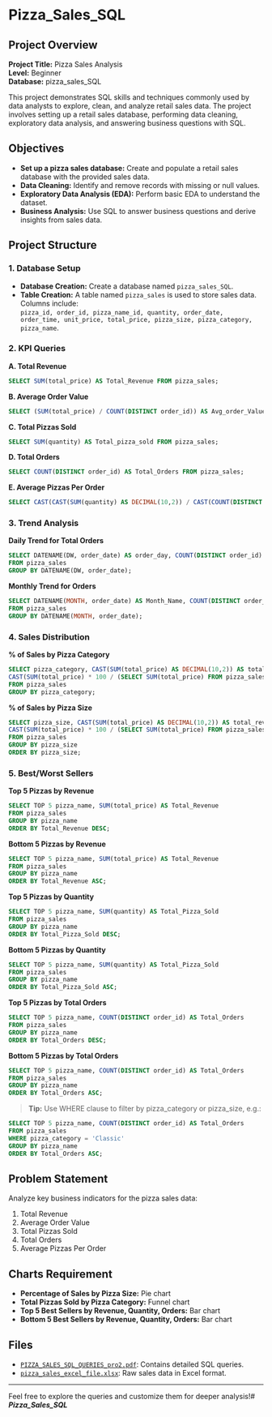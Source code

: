 # Pizza_Sales_SQL

## Project Overview

**Project Title:** Pizza Sales Analysis  
**Level:** Beginner  
**Database:** pizza_sales_SQL

This project demonstrates SQL skills and techniques commonly used by data analysts to explore, clean, and analyze retail sales data. The project involves setting up a retail sales database, performing data cleaning, exploratory data analysis, and answering business questions with SQL.

## Objectives

- **Set up a pizza sales database:** Create and populate a retail sales database with the provided sales data.
- **Data Cleaning:** Identify and remove records with missing or null values.
- **Exploratory Data Analysis (EDA):** Perform basic EDA to understand the dataset.
- **Business Analysis:** Use SQL to answer business questions and derive insights from sales data.

## Project Structure

### 1. Database Setup

- **Database Creation:** Create a database named `pizza_sales_SQL`.
- **Table Creation:** A table named `pizza_sales` is used to store sales data. Columns include:  
  `pizza_id, order_id, pizza_name_id, quantity, order_date, order_time, unit_price, total_price, pizza_size, pizza_category, pizza_name`.

### 2. KPI Queries

**A. Total Revenue**
```sql
SELECT SUM(total_price) AS Total_Revenue FROM pizza_sales;
```

**B. Average Order Value**
```sql
SELECT (SUM(total_price) / COUNT(DISTINCT order_id)) AS Avg_order_Value FROM pizza_sales;
```

**C. Total Pizzas Sold**
```sql
SELECT SUM(quantity) AS Total_pizza_sold FROM pizza_sales;
```

**D. Total Orders**
```sql
SELECT COUNT(DISTINCT order_id) AS Total_Orders FROM pizza_sales;
```

**E. Average Pizzas Per Order**
```sql
SELECT CAST(CAST(SUM(quantity) AS DECIMAL(10,2)) / CAST(COUNT(DISTINCT order_id) AS DECIMAL(10,2)) AS DECIMAL(10,2)) AS Avg_Pizzas_per_order FROM pizza_sales;
```

### 3. Trend Analysis

**Daily Trend for Total Orders**
```sql
SELECT DATENAME(DW, order_date) AS order_day, COUNT(DISTINCT order_id) AS total_orders 
FROM pizza_sales
GROUP BY DATENAME(DW, order_date);
```

**Monthly Trend for Orders**
```sql
SELECT DATENAME(MONTH, order_date) AS Month_Name, COUNT(DISTINCT order_id) AS Total_Orders
FROM pizza_sales
GROUP BY DATENAME(MONTH, order_date);
```

### 4. Sales Distribution

**% of Sales by Pizza Category**
```sql
SELECT pizza_category, CAST(SUM(total_price) AS DECIMAL(10,2)) AS total_revenue,
CAST(SUM(total_price) * 100 / (SELECT SUM(total_price) FROM pizza_sales) AS DECIMAL(10,2)) AS PCT
FROM pizza_sales
GROUP BY pizza_category;
```

**% of Sales by Pizza Size**
```sql
SELECT pizza_size, CAST(SUM(total_price) AS DECIMAL(10,2)) AS total_revenue,
CAST(SUM(total_price) * 100 / (SELECT SUM(total_price) FROM pizza_sales) AS DECIMAL(10,2)) AS PCT
FROM pizza_sales
GROUP BY pizza_size
ORDER BY pizza_size;
```

### 5. Best/Worst Sellers

**Top 5 Pizzas by Revenue**
```sql
SELECT TOP 5 pizza_name, SUM(total_price) AS Total_Revenue
FROM pizza_sales
GROUP BY pizza_name
ORDER BY Total_Revenue DESC;
```

**Bottom 5 Pizzas by Revenue**
```sql
SELECT TOP 5 pizza_name, SUM(total_price) AS Total_Revenue
FROM pizza_sales
GROUP BY pizza_name
ORDER BY Total_Revenue ASC;
```

**Top 5 Pizzas by Quantity**
```sql
SELECT TOP 5 pizza_name, SUM(quantity) AS Total_Pizza_Sold
FROM pizza_sales
GROUP BY pizza_name
ORDER BY Total_Pizza_Sold DESC;
```

**Bottom 5 Pizzas by Quantity**
```sql
SELECT TOP 5 pizza_name, SUM(quantity) AS Total_Pizza_Sold
FROM pizza_sales
GROUP BY pizza_name
ORDER BY Total_Pizza_Sold ASC;
```

**Top 5 Pizzas by Total Orders**
```sql
SELECT TOP 5 pizza_name, COUNT(DISTINCT order_id) AS Total_Orders
FROM pizza_sales
GROUP BY pizza_name
ORDER BY Total_Orders DESC;
```

**Bottom 5 Pizzas by Total Orders**
```sql
SELECT TOP 5 pizza_name, COUNT(DISTINCT order_id) AS Total_Orders
FROM pizza_sales
GROUP BY pizza_name
ORDER BY Total_Orders ASC;
```

> **Tip:** Use WHERE clause to filter by pizza_category or pizza_size, e.g.:
```sql
SELECT TOP 5 pizza_name, COUNT(DISTINCT order_id) AS Total_Orders
FROM pizza_sales
WHERE pizza_category = 'Classic'
GROUP BY pizza_name
ORDER BY Total_Orders ASC;
```

## Problem Statement

Analyze key business indicators for the pizza sales data:

1. Total Revenue
2. Average Order Value
3. Total Pizzas Sold
4. Total Orders
5. Average Pizzas Per Order

## Charts Requirement

- **Percentage of Sales by Pizza Size:** Pie chart
- **Total Pizzas Sold by Pizza Category:** Funnel chart
- **Top 5 Best Sellers by Revenue, Quantity, Orders:** Bar chart
- **Bottom 5 Best Sellers by Revenue, Quantity, Orders:** Bar chart

## Files

- [`PIZZA_SALES_SQL_QUERIES_pro2.pdf`](PIZZA_SALES_SQL_QUERIES_pro2.pdf): Contains detailed SQL queries.
- [`pizza_sales_excel_file.xlsx`](pizza_sales_excel_file.xlsx): Raw sales data in Excel format.

---

Feel free to explore the queries and customize them for deeper analysis!# ***Pizza_Sales_SQL***


